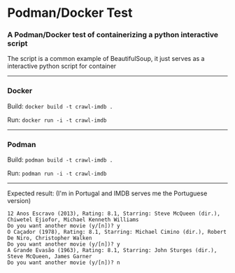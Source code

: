 # Podman/Docker Test
### A Podman/Docker test of containerizing a python interactive script

The script is a common example of BeautifulSoup, it just serves as a interactive python script for container

<hr>

### Docker

Build:
`docker build -t crawl-imdb .`

Run:
`docker run -i -t crawl-imdb`

<hr>

### Podman

Build:
`podman build -t crawl-imdb .`

Run:
`podman run -i -t crawl-imdb`

<hr>

Expected result:  (I'm in Portugal and IMDB serves me the Portuguese version)
```
12 Anos Escravo (2013), Rating: 8.1, Starring: Steve McQueen (dir.), Chiwetel Ejiofor, Michael Kenneth Williams
Do you want another movie (y/[n])? y
O Caçador (1978), Rating: 8.1, Starring: Michael Cimino (dir.), Robert De Niro, Christopher Walken
Do you want another movie (y/[n])? y
A Grande Evasão (1963), Rating: 8.1, Starring: John Sturges (dir.), Steve McQueen, James Garner
Do you want another movie (y/[n])? n
```
